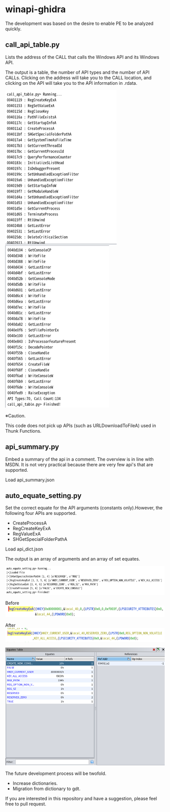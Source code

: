 # winapi-ghidra
The development was based on the desire to enable PE to be analyzed quickly.

## call_api_table.py
Lists the address of the CALL that calls the Windows API and its Windows API.

The output is a table, the number of API types and the number of API CALLs.
Clicking on the address will take you to the CALL location, and clicking on the API will take you to the API information in .rdata.

![output-table](./png/call_table.png)
![output-table2](./png/call_table2.png)

※Caution.

This code does not pick up APIs (such as URLDownloadToFileA) used in Thunk Functions.

## api_summary.py
Embed a summary of the api in a comment. The overview is in line with MSDN. It is not very practical because there are very few api's that are supported.

Load api_summary.json

## auto_equate_setting.py
Set the correct equate for the API arguments (constants only).However, the following four APIs are supported.
- CreateProcessA
- RegCreateKeyExA
- RegValueExA
- SHGetSpecialFolderPathA

Load api_dict.json

The output is an array of arguments and an array of set equates.

![output-table3](./png/output.png)

Before
![before](./png/before_regcreate.png)

After
![after](./png/after_regcreate.png)

![equate_table](./png/equate_table.png)

The future development process will be twofold.
- Increase dictionaries.
- Migration from dictionary to gdt.

If you are interested in this repository and have a suggestion, please feel free to pull request.
